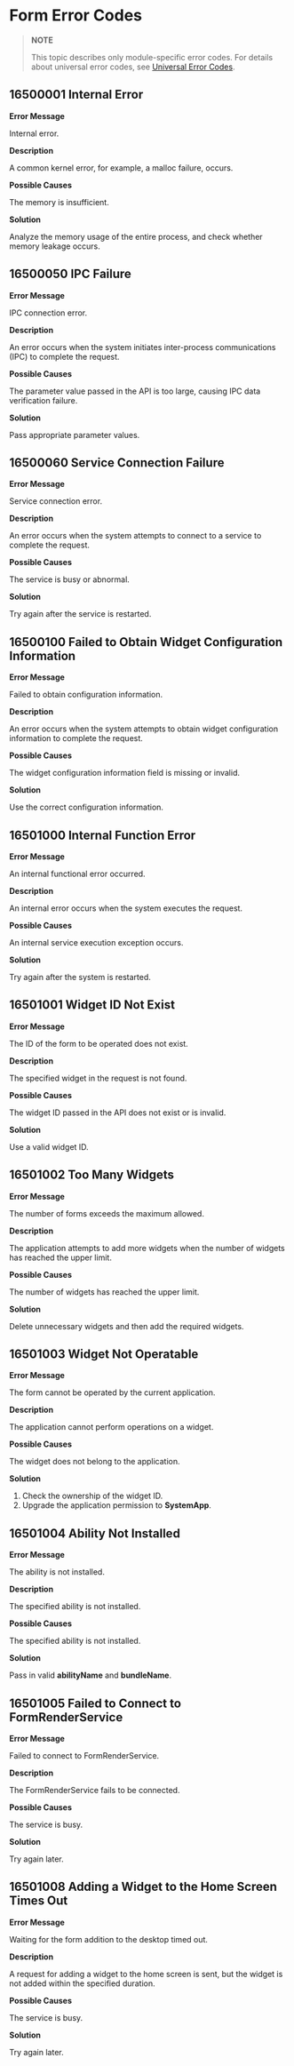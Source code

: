 # Form Error Codes

> **NOTE**
>
> This topic describes only module-specific error codes. For details about universal error codes, see [Universal Error Codes](../errorcode-universal.md).

## 16500001 Internal Error

**Error Message**

Internal error.

**Description**

A common kernel error, for example, a malloc failure, occurs.

**Possible Causes**

The memory is insufficient.

**Solution**

Analyze the memory usage of the entire process, and check whether memory leakage occurs.

## 16500050 IPC Failure

**Error Message**

IPC connection error.

**Description**

An error occurs when the system initiates inter-process communications (IPC) to complete the request.

**Possible Causes**

The parameter value passed in the API is too large, causing IPC data verification failure.

**Solution**

Pass appropriate parameter values.

## 16500060 Service Connection Failure

**Error Message**

Service connection error.

**Description**

An error occurs when the system attempts to connect to a service to complete the request.

**Possible Causes**

The service is busy or abnormal.

**Solution**

Try again after the service is restarted.

## 16500100 Failed to Obtain Widget Configuration Information

**Error Message**

Failed to obtain configuration information.

**Description**

An error occurs when the system attempts to obtain widget configuration information to complete the request.

**Possible Causes**

The widget configuration information field is missing or invalid.

**Solution**

Use the correct configuration information.

## 16501000 Internal Function Error

**Error Message**

An internal functional error occurred.

**Description**

An internal error occurs when the system executes the request.

**Possible Causes**

An internal service execution exception occurs.

**Solution**

Try again after the system is restarted.

## 16501001 Widget ID Not Exist

**Error Message**

The ID of the form to be operated does not exist.

**Description**

The specified widget in the request is not found.

**Possible Causes**

The widget ID passed in the API does not exist or is invalid.

**Solution**

Use a valid widget ID.

## 16501002 Too Many Widgets

**Error Message**

The number of forms exceeds the maximum allowed.

**Description**

The application attempts to add more widgets when the number of widgets has reached the upper limit.

**Possible Causes**

The number of widgets has reached the upper limit.

**Solution**

Delete unnecessary widgets and then add the required widgets.

## 16501003 Widget Not Operatable

**Error Message**

The form cannot be operated by the current application.

**Description**

The application cannot perform operations on a widget.

**Possible Causes**

The widget does not belong to the application.

**Solution**

1. Check the ownership of the widget ID.
2. Upgrade the application permission to **SystemApp**.

## 16501004 Ability Not Installed

**Error Message**

The ability is not installed.

**Description**

The specified ability is not installed.

**Possible Causes**

The specified ability is not installed.

**Solution**

Pass in valid **abilityName** and **bundleName**.

## 16501005 Failed to Connect to FormRenderService

**Error Message**

Failed to connect to FormRenderService.

**Description**

The FormRenderService fails to be connected.

**Possible Causes**

The service is busy.

**Solution**

Try again later.

## 16501008 Adding a Widget to the Home Screen Times Out

**Error Message**

Waiting for the form addition to the desktop timed out.

**Description**

A request for adding a widget to the home screen is sent, but the widget is not added within the specified duration.

**Possible Causes**

The service is busy.

**Solution**

Try again later.

